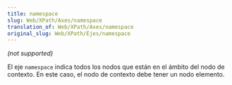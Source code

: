 ```yaml
---
title: namespace
slug: Web/XPath/Axes/namespace
translation_of: Web/XPath/Axes/namespace
original_slug: Web/XPath/Ejes/namespace
---
```


_(not supported)_

El eje `namespace` indica todos los nodos que están en el ámbito del nodo de contexto. En este caso, el nodo de contexto debe tener un nodo elemento.

